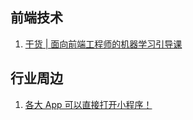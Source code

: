## 前端技术

1. [干货 | 面向前端工程师的机器学习引导课](https://mp.weixin.qq.com/s?__biz=MjM5MDI3MjA5MQ==&mid=2697266981&idx=1&sn=accef7aa6e9dec113641dfe26bd9164f)

## 行业周边

1. [各大 App 可以直接打开小程序！](http://www.ifanr.com/minapp/1012686)
